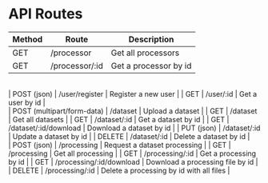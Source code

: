 # API Routes

| Method | Route | Description |
| --- | --- | --- |
| GET | /processor | Get all processors |
| GET | /processor/:id | Get a processor by id |
<br/>
| POST (json) | /user/register | Register a new user |
| GET | /user/:id | Get a user by id |
<br/>
| POST (multipart/form-data) | /dataset | Upload a dataset |
| GET | /dataset | Get all datasets |
| GET | /dataset/:id | Get a dataset by id |
| GET | /dataset/:id/download | Download a dataset by id |
| PUT (json) | /dataset/:id | Update a dataset by id |
| DELETE | /dataset/:id | Delete a dataset by id |
<br/>
| POST (json) | /processing | Request a dataset processing |
| GET | /processing | Get all processing |
| GET | /processing/:id | Get a processing by id |
| GET | /processing/:id/download | Download a processing file by id |
| DELETE | /processing/:id | Delete a processing by id with all files |